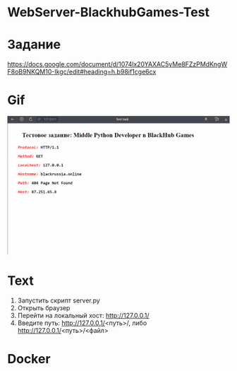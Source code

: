 # WebServer-BlackhubGames-Test

# Задание
https://docs.google.com/document/d/1074lx20YAXAC5yMe8FZzPMdKngWF8oB9NKQM10-Ikgc/edit#heading=h.b98if1cge6cx

# Gif
![](https://github.com/TooMuchInLove/WebServer-BlackhubGames-Test/blob/main/webserver.gif)

# Text
1. Запустить скрипт server.py
2. Открыть браузер
3. Перейти на локальный хост: http://127.0.0.1/
4. Введите путь:
  http://127.0.0.1/<путь>/, либо http://127.0.0.1/<путь>/<файл>

# Docker

